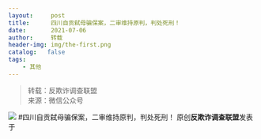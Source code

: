 ```yaml
---
layout:     post
title:      四川自贡弑母骗保案，二审维持原判，判处死刑！
date:       2021-07-06
author:     转载
header-img: img/the-first.png
catalog:   false
tags:
    - 其他
---
```


<blockquote><p>转载：反欺诈调查联盟<br>
来源：微信公众号</p></blockquote>

![]({{site.baseurl}}/postimg/L6usUGPiatBQ1Oh4HtRq97nemo0ich0DmRZUb230Im8ib3aunF3o6ibtWXibAThSbDbfeVnLSibjOVwQHgUU1Whm0MCg.jpeg)
#四川自贡弑母骗保案，二审维持原判，判处死刑！
原创**反欺诈调查联盟**发表于
